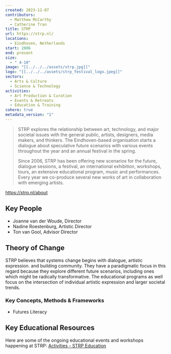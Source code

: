 ```yaml
---
created: 2023-12-07
contributors:
  - Matthew McCarthy
  - Catherine Tran
title: STRP
url: https://strp.nl/
locations:
  - Eindhoven, Netherlands
start: 2006
end: present
size:
  - " 4-10"
image: "[[../../../assets/strp.jpg]]"
logo: "[[../../../assets/strp_festival_logo.jpeg]]"
sectors:
  - Arts & Culture
  - Science & Technology
activities:
  - Art Production & Curation
  - Events & Retreats
  - Education & Training
cohere: true
metadata_version: "1"
---
```

>STRP explores the relationship between art, technology, and major societal issues with the general public, artists, designers, media makers, and thinkers. The Eindhoven-based organisation starts a dialogue about speculative future scenarios with various events throughout the year and an annual festival in the spring.  
 > 
>Since 2006, STRP has been offering new scenarios for the future, dialogue sessions, a festival, an international exhibition, workshops, tours, an extensive educational program, music and performances. Every year we co-produce several new works of art in collaboration with emerging artists.

https://strp.nl/about

## Key People

- Joanne van der Woude, Director
- Nadine Roestenburg, Artistic Director
- Ton van Gool, Advisor Director

## Theory of Change

STRP believes that systems change begins with dialogue, artistic expression. and building community. They have a paradigmatic focus in this regard because they explore different future scenarios, including ones which might be radically transformative. The educational programs as well focus on the intersection of individual artistic expression and larger societal trends. 

### Key Concepts, Methods & Frameworks

- Futures Literacy

## Key Educational Resources

Here are some of the ongoing educational events and workshops happening at STRP: [Activities - STRP Education](https://onderwijs.strp.nl/en/activities)







